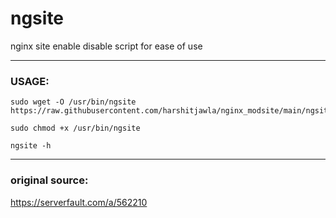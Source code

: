 # ngsite
nginx site enable disable script for ease of use

---

### USAGE:

    sudo wget -O /usr/bin/ngsite https://raw.githubusercontent.com/harshitjawla/nginx_modsite/main/ngsite

    sudo chmod +x /usr/bin/ngsite

    ngsite -h

---

### original source:
https://serverfault.com/a/562210

